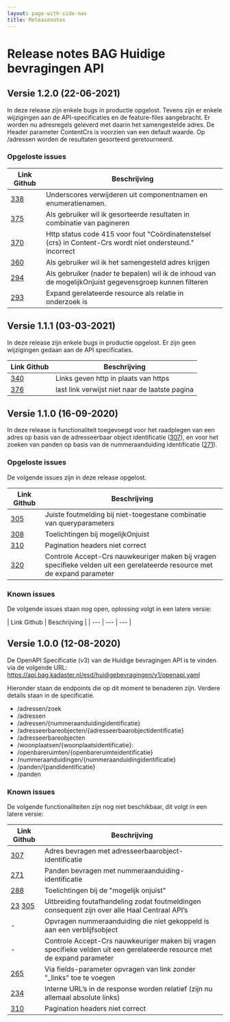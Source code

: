 ```yaml
---
layout: page-with-side-nav
title: Releasenotes
---
```


# Release notes BAG Huidige bevragingen API

## Versie 1.2.0 (22-06-2021)
In deze release zijn enkele bugs in productie opgelost. Tevens zijn er enkele wijzigingen aan de API-specificaties en de feature-files aangebracht.
Er worden nu adresregels geleverd met daarin het samengestelde adres.
De Header parameter ContentCrs is voorzien van een default waarde.
Op /adressen worden de resultaten gesorteerd geretourneerd.  

### Opgeloste issues 

  | Link Github	| Beschrijving |
  | --- | --- |
  | [338](https://github.com/VNG-Realisatie/Haal-Centraal-BAG-bevragen/issues/375 ) | Underscores verwijderen uit componentnamen en enumeratienamen. |
  | [375](https://github.com/VNG-Realisatie/Haal-Centraal-BAG-bevragen/issues/375 ) | Als gebruiker wil ik gesorteerde resultaten in combinatie van pagineren |  
  | [370](https://github.com/VNG-Realisatie/Haal-Centraal-BAG-bevragen/issues/370) | Http status code 415 voor fout "Coördinatenstelsel {crs} in Content-Crs wordt niet ondersteund." incorrect |  
  | [360](https://github.com/VNG-Realisatie/Haal-Centraal-BAG-bevragen/issues/360) | Als gebruiker wil ik het samengesteld adres krijgen |
  | [294](https://github.com/VNG-Realisatie/Haal-Centraal-BAG-bevragen/issues/294) | Als gebruiker (nader te bepalen) wil ik de inhoud van de mogelijkOnjuist gegevensgroep kunnen filteren |
  | [293](https://github.com/VNG-Realisatie/Haal-Centraal-BAG-bevragen/issues/293) | Expand gerelateerde resource als relatie in onderzoek is |


## Versie 1.1.1 (03-03-2021)
In deze release zijn enkele bugs in productie opgelost. Er zijn geen wijzigingen gedaan aan de API specificaties.

  | Link Github	| Beschrijving |
  | --- | --- |
  | [340](https://github.com/VNG-Realisatie/Haal-Centraal-BAG-bevragen/issues/340) | Links geven http in plaats van https |
  | [376](https://github.com/VNG-Realisatie/Haal-Centraal-BAG-bevragen/issues/376) | last link verwijst niet naar de laatste pagina |



## Versie 1.1.0 (16-09-2020)

  In deze release is functionaliteit toegevoegd voor het raadplegen van een adres op basis van de adresseerbaar object identificatie ([307](https://github.com/VNG-Realisatie/Haal-Centraal-BAG-bevragen/issues/307)), en voor het zoeken van panden op basis van de nummeraanduiding identificatie ([271](https://github.com/VNG-Realisatie/Haal-Centraal-BAG-bevragen/issues/271)).

### Opgeloste issues
  De volgende issues zijn in deze release opgelost.

  | Link Github	| Beschrijving |
  | --- | --- |
  | [305](https://github.com/VNG-Realisatie/Haal-Centraal-BAG-bevragen/issues/305) | Juiste foutmelding bij niet-toegestane combinatie van queryparameters |
  | [308](https://github.com/VNG-Realisatie/Haal-Centraal-BAG-bevragen/issues/308) | Toelichtingen bij mogelijkOnjuist |
  | [310](https://github.com/VNG-Realisatie/Haal-Centraal-BAG-bevragen/issues/310) | Pagination headers niet correct |
  | [320](https://github.com/VNG-Realisatie/Haal-Centraal-BAG-bevragen/issues/320)	| Controle Accept-Crs nauwkeuriger maken bij vragen specifieke velden uit een gerelateerde resource met de expand parameter |


### Known issues
  De volgende issues staan nog open, oplossing volgt in een latere versie:

  | Link Github	| Beschrijving |
  | --- | --- | --- |






## Versie 1.0.0 (12-08-2020)

  De OpenAPI Specificatie (v3) van de Huidige bevragingen API is te vinden via de volgende URL:
  https://api.bag.kadaster.nl/esd/huidigebevragingen/v1/openapi.yaml

  Hieronder staan de endpoints die op dit moment te benaderen zijn. Verdere details staan in de specificatie.
  -	/adressen/zoek
  -	/adressen
  -	/adressen/{nummeraanduidingidentificatie}
  -	/adresseerbareobjecten/{adresseerbaarobjectidentificatie}
  -	/adresseerbareobjecten
  -	/woonplaatsen/{woonplaatsidentificatie}:
  -	/openbareruimten/{openbareruimteidentificatie}
  -	/nummeraanduidingen/{nummeraanduidingidentificatie}
  -	/panden/{pandidentificatie}
  -	/panden

### Known issues
  De volgende functionaliteiten zijn nog niet beschikbaar, dit volgt in een latere versie:

  | Link Github	| Beschrijving |
  | --- | --- |
  | [307](https://github.com/VNG-Realisatie/Haal-Centraal-BAG-bevragen/issues/307) | Adres bevragen met adresseerbaarobject-identificatie |
  | [271](https://github.com/VNG-Realisatie/Haal-Centraal-BAG-bevragen/issues/271) | Panden bevragen met nummeraanduiding-identificatie |
  | [288](https://github.com/VNG-Realisatie/Haal-Centraal-BAG-bevragen/issues/288) | Toelichtingen bij de "mogelijk onjuist" |
  | [23](https://github.com/VNG-Realisatie/Haal-Centraal-BAG-bevragen/issues/23) [305](https://github.com/VNG-Realisatie/Haal-Centraal-BAG-bevragen/issues/305) | Uitbreiding foutafhandeling zodat foutmeldingen consequent zijn over alle Haal Centraal API’s |
  | -	| Opvragen nummeraanduiding die niet gekoppeld is aan een verblijfsobject|
  | -	| Controle Accept-Crs nauwkeuriger maken bij vragen specifieke velden uit een gerelateerde resource met de expand parameter |
  | [265](https://github.com/VNG-Realisatie/Haal-Centraal-BAG-bevragen/issues/265) | Via fields-parameter opvragen van link zonder "\_links" toe te voegen |
  | [234](https://github.com/VNG-Realisatie/Haal-Centraal-BAG-bevragen/issues/234) | Interne URL’s in de response worden relatief (zijn nu allemaal absolute links) |
  | [310](https://github.com/VNG-Realisatie/Haal-Centraal-BAG-bevragen/issues/310) | Pagination headers niet correct |
